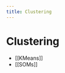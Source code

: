```yaml
---
title: Clustering
---
```


# Clustering
- [[KMeans]]
- [[SOMs]]














































